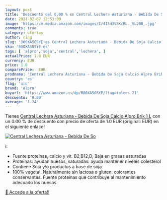 ```yaml
---
layout: post
title: 'Descuento del 0.00 % en Central Lechera Asturiana - Bebida De So'
date: 2021-02-07 12:53:09
image: 'https://m.media-amazon.com/images/I/415d3VBKcRL._SL200_.jpg'
comments: true
category: ofertas
author: ring
slug: 'B00XA5GSYE-es Central Lechera Asturiana - Bebida De Soja Calcio Alpro...'
sku: 'B00XA5GSYE-es'
tags: [ 'alpro','soja','central','lechera', ]
actualPrice: 1.0 EUR
currency: EUR
price: 1.0
comparePrice:  EUR
prodname: 'Central Lechera Asturiana - Bebida De Soja Calcio Alpro Brik 1 L'
country: 'es'
flag: '🇪🇸'
brand: 'Alpro'
buyurl: 'https://www.amazon.es/dp/B00XA5GSYE/?tag=tolees-21'
descuento: '0.00'
average: '1.24'
---
```


Tienes [Central Lechera Asturiana - Bebida De Soja Calcio Alpro Brik 1 L](https://www.amazon.es/dp/B00XA5GSYE/?tag=tolees-21) con un 0.00 % de descuento con precio de oferta de 1.0 EUR (original:  EUR) en el siguiente enlace!

[![Central Lechera Asturiana - Bebida De So](https://m.media-amazon.com/images/I/415d3VBKcRL._SL200_.jpg)](https://www.amazon.es/dp/B00XA5GSYE/?tag=tolees-21)

ℹ️:

- Fuente proteinas, calcio y vit. B2,B12,D, Baja en grasas saturadas
- Proteinas: ayudan huesos, saturadas: ayuda mantener niveles colesterol
- Contiene Soja y/o productos a base de soja
- 100% vegetal. Naturalmente sin lactosa o gluten. colorantes conservantes. Fuente proteinas que contribuye al mantenimiento adecuado los huesos

[🛒 Accede a la oferta!!](https://www.amazon.es/dp/B00XA5GSYE/?tag=tolees-21)
